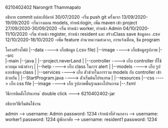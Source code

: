 6210402402 Narongrit Thammapalo

อธิบาย commit แต่ละสัปดาห์
30/07/2020              -เริ่ม push git ครั้งแรก
13/09/2020-19/09/2020   -เริ่มวางแผน models, ทำหน้าlogin, เพิ่ม maven เข้า project
27/09/2020-30/09/2020   -เริ่ม ทำหน้า worker, ทำหน้า Admin
04/10/2020-11/10/2020   -เริ่ม ทำหน้า register, ทำหน้า resident และ สร้างClass save ข้อมูลลง .csv
12/10/2020-18/10/2020   -เพิ่ม feature อำนวยความสะดวก, การแจ้งเตือน, ธีม program

โครงสร้างไฟล์
|--data   ----> เก็บข้อมูล (.csv file)
|--image  ----> เก็บข้อมูลรูปภาพ
|--src      
    |-main
        |--java 
        |    |--project.neverLand
        |               |--controller  ----> เก็บ controller ที่ใช้ควบคุม หน้าต่างๆ
        |               |--help        ----> เก็บ class ในการ alert 
        |               |--models      ----> เก็บ รูปแบบข้อมูล class
        |               |--services    ----> เก็บ ตัวช่วยในการรวม models กับ controller เข้าด้วยกัน
        |               |--StartProgram.java ----> ตัวเริ่มต้นโปรแกรม
        |
        |--resources
                |--css   ----> เก็บ css file 
                |--image ----> เก็บ รูปภาพพื้นฐานของโปรแกรม
                |--.fxml
                
วิธีการติดตั้งโปรแกรม
่ double click ---> 6210402402-jar

อธิบายวิธีเริ่มต้นใช้งาน

admin -->   username: Admin
            password: 1234
เจ้าหน้าที่ส่วนกลาง  -->   username: worker1
                    password: 1234
ผู้พักอาศัย --> username: resident1
            password: 1234
                   